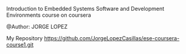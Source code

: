 
Introduction to Embedded Systems Software and Development Environments course on coursera

@Author: JORGE LOPEZ

My Repository 
https://github.com/JorgeLopezCasillas/ese-coursera-course1.git


